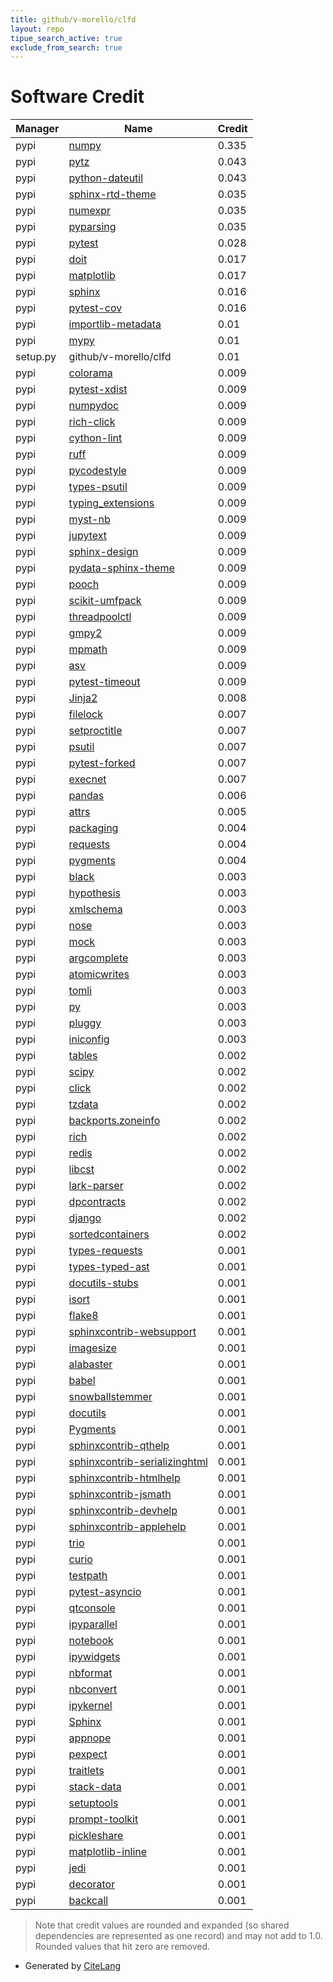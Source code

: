 ```yaml
---
title: github/v-morello/clfd
layout: repo
tipue_search_active: true
exclude_from_search: true
---
```

# Software Credit

|Manager|Name|Credit|
|-------|----|------|
|pypi|[numpy](https://www.numpy.org)|0.335|
|pypi|[pytz](http://pythonhosted.org/pytz)|0.043|
|pypi|[python-dateutil](https://github.com/dateutil/dateutil)|0.043|
|pypi|[sphinx-rtd-theme](https://github.com/readthedocs/sphinx_rtd_theme)|0.035|
|pypi|[numexpr](https://github.com/pydata/numexpr)|0.035|
|pypi|[pyparsing](https://pypi.org/project/pyparsing)|0.035|
|pypi|[pytest](https://docs.pytest.org/en/latest/)|0.028|
|pypi|[doit](http://pydoit.org)|0.017|
|pypi|[matplotlib](https://pypi.org/project/matplotlib)|0.017|
|pypi|[sphinx](https://www.sphinx-doc.org/)|0.016|
|pypi|[pytest-cov](https://pypi.org/project/pytest-cov)|0.016|
|pypi|[importlib-metadata](https://pypi.org/project/importlib-metadata)|0.01|
|pypi|[mypy](https://pypi.org/project/mypy)|0.01|
|setup.py|github/v-morello/clfd|0.01|
|pypi|[colorama](https://pypi.org/project/colorama)|0.009|
|pypi|[pytest-xdist](https://github.com/pytest-dev/pytest-xdist)|0.009|
|pypi|[numpydoc](https://numpydoc.readthedocs.io)|0.009|
|pypi|[rich-click](https://github.com/ewels/rich-click)|0.009|
|pypi|[cython-lint](https://pypi.org/project/cython-lint)|0.009|
|pypi|[ruff](https://pypi.org/project/ruff)|0.009|
|pypi|[pycodestyle](https://pypi.org/project/pycodestyle)|0.009|
|pypi|[types-psutil](https://pypi.org/project/types-psutil)|0.009|
|pypi|[typing_extensions](https://pypi.org/project/typing_extensions)|0.009|
|pypi|[myst-nb](https://pypi.org/project/myst-nb)|0.009|
|pypi|[jupytext](https://pypi.org/project/jupytext)|0.009|
|pypi|[sphinx-design](https://pypi.org/project/sphinx-design)|0.009|
|pypi|[pydata-sphinx-theme](https://pypi.org/project/pydata-sphinx-theme)|0.009|
|pypi|[pooch](https://pypi.org/project/pooch)|0.009|
|pypi|[scikit-umfpack](https://pypi.org/project/scikit-umfpack)|0.009|
|pypi|[threadpoolctl](https://pypi.org/project/threadpoolctl)|0.009|
|pypi|[gmpy2](https://pypi.org/project/gmpy2)|0.009|
|pypi|[mpmath](https://pypi.org/project/mpmath)|0.009|
|pypi|[asv](https://pypi.org/project/asv)|0.009|
|pypi|[pytest-timeout](https://pypi.org/project/pytest-timeout)|0.009|
|pypi|[Jinja2](https://pypi.org/project/Jinja2)|0.008|
|pypi|[filelock](https://pypi.org/project/filelock)|0.007|
|pypi|[setproctitle](https://pypi.org/project/setproctitle)|0.007|
|pypi|[psutil](https://pypi.org/project/psutil)|0.007|
|pypi|[pytest-forked](https://pypi.org/project/pytest-forked)|0.007|
|pypi|[execnet](https://pypi.org/project/execnet)|0.007|
|pypi|[pandas](https://pandas.pydata.org)|0.006|
|pypi|[attrs](https://pypi.org/project/attrs)|0.005|
|pypi|[packaging](https://github.com/pypa/packaging)|0.004|
|pypi|[requests](https://pypi.org/project/requests)|0.004|
|pypi|[pygments](https://pypi.org/project/pygments)|0.004|
|pypi|[black](https://pypi.org/project/black)|0.003|
|pypi|[hypothesis](https://hypothesis.works)|0.003|
|pypi|[xmlschema](https://pypi.org/project/xmlschema)|0.003|
|pypi|[nose](https://pypi.org/project/nose)|0.003|
|pypi|[mock](https://pypi.org/project/mock)|0.003|
|pypi|[argcomplete](https://pypi.org/project/argcomplete)|0.003|
|pypi|[atomicwrites](https://pypi.org/project/atomicwrites)|0.003|
|pypi|[tomli](https://pypi.org/project/tomli)|0.003|
|pypi|[py](https://pypi.org/project/py)|0.003|
|pypi|[pluggy](https://pypi.org/project/pluggy)|0.003|
|pypi|[iniconfig](https://pypi.org/project/iniconfig)|0.003|
|pypi|[tables](https://www.pytables.org)|0.002|
|pypi|[scipy](https://scipy.org/)|0.002|
|pypi|[click](https://palletsprojects.com/p/click/)|0.002|
|pypi|[tzdata](https://pypi.org/project/tzdata)|0.002|
|pypi|[backports.zoneinfo](https://pypi.org/project/backports.zoneinfo)|0.002|
|pypi|[rich](https://pypi.org/project/rich)|0.002|
|pypi|[redis](https://pypi.org/project/redis)|0.002|
|pypi|[libcst](https://pypi.org/project/libcst)|0.002|
|pypi|[lark-parser](https://pypi.org/project/lark-parser)|0.002|
|pypi|[dpcontracts](https://pypi.org/project/dpcontracts)|0.002|
|pypi|[django](https://pypi.org/project/django)|0.002|
|pypi|[sortedcontainers](https://pypi.org/project/sortedcontainers)|0.002|
|pypi|[types-requests](https://pypi.org/project/types-requests)|0.001|
|pypi|[types-typed-ast](https://pypi.org/project/types-typed-ast)|0.001|
|pypi|[docutils-stubs](https://pypi.org/project/docutils-stubs)|0.001|
|pypi|[isort](https://pypi.org/project/isort)|0.001|
|pypi|[flake8](https://pypi.org/project/flake8)|0.001|
|pypi|[sphinxcontrib-websupport](https://pypi.org/project/sphinxcontrib-websupport)|0.001|
|pypi|[imagesize](https://pypi.org/project/imagesize)|0.001|
|pypi|[alabaster](https://pypi.org/project/alabaster)|0.001|
|pypi|[babel](https://pypi.org/project/babel)|0.001|
|pypi|[snowballstemmer](https://pypi.org/project/snowballstemmer)|0.001|
|pypi|[docutils](https://pypi.org/project/docutils)|0.001|
|pypi|[Pygments](https://pypi.org/project/Pygments)|0.001|
|pypi|[sphinxcontrib-qthelp](https://pypi.org/project/sphinxcontrib-qthelp)|0.001|
|pypi|[sphinxcontrib-serializinghtml](https://pypi.org/project/sphinxcontrib-serializinghtml)|0.001|
|pypi|[sphinxcontrib-htmlhelp](https://pypi.org/project/sphinxcontrib-htmlhelp)|0.001|
|pypi|[sphinxcontrib-jsmath](https://pypi.org/project/sphinxcontrib-jsmath)|0.001|
|pypi|[sphinxcontrib-devhelp](https://pypi.org/project/sphinxcontrib-devhelp)|0.001|
|pypi|[sphinxcontrib-applehelp](https://pypi.org/project/sphinxcontrib-applehelp)|0.001|
|pypi|[trio](https://pypi.org/project/trio)|0.001|
|pypi|[curio](https://pypi.org/project/curio)|0.001|
|pypi|[testpath](https://pypi.org/project/testpath)|0.001|
|pypi|[pytest-asyncio](https://pypi.org/project/pytest-asyncio)|0.001|
|pypi|[qtconsole](https://pypi.org/project/qtconsole)|0.001|
|pypi|[ipyparallel](https://pypi.org/project/ipyparallel)|0.001|
|pypi|[notebook](https://pypi.org/project/notebook)|0.001|
|pypi|[ipywidgets](https://pypi.org/project/ipywidgets)|0.001|
|pypi|[nbformat](https://pypi.org/project/nbformat)|0.001|
|pypi|[nbconvert](https://pypi.org/project/nbconvert)|0.001|
|pypi|[ipykernel](https://pypi.org/project/ipykernel)|0.001|
|pypi|[Sphinx](https://pypi.org/project/Sphinx)|0.001|
|pypi|[appnope](https://pypi.org/project/appnope)|0.001|
|pypi|[pexpect](https://pypi.org/project/pexpect)|0.001|
|pypi|[traitlets](https://pypi.org/project/traitlets)|0.001|
|pypi|[stack-data](https://pypi.org/project/stack-data)|0.001|
|pypi|[setuptools](https://pypi.org/project/setuptools)|0.001|
|pypi|[prompt-toolkit](https://pypi.org/project/prompt-toolkit)|0.001|
|pypi|[pickleshare](https://pypi.org/project/pickleshare)|0.001|
|pypi|[matplotlib-inline](https://pypi.org/project/matplotlib-inline)|0.001|
|pypi|[jedi](https://pypi.org/project/jedi)|0.001|
|pypi|[decorator](https://pypi.org/project/decorator)|0.001|
|pypi|[backcall](https://pypi.org/project/backcall)|0.001|


> Note that credit values are rounded and expanded (so shared dependencies are represented as one record) and may not add to 1.0. Rounded values that hit zero are removed.


- Generated by [CiteLang](https://github.com/vsoch/citelang)

